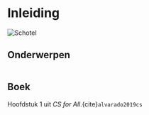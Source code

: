 # Inleiding

![Schotel](/images/saucer.png)

## Onderwerpen

```{tableofcontents}
```

## Boek

Hoofdstuk 1 uit *CS for All*.{cite}`alvarado2019cs`
